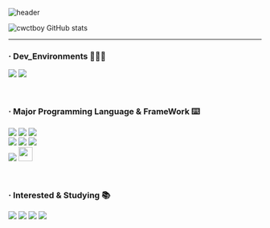 ![header](https://capsule-render.vercel.app/api?type=waving&color=0:ABCDEB,20:2DA2D7,100:00E248&height=300&section=header&text=CWCTBOY&fontSize=100&fontAlign=50&fontAlignY=38&animation=twinkling&desc=The%20Post%20CEO%20Aggregation)

![cwctboy GitHub stats](https://github-readme-stats.vercel.app/api?username=CWCTBOY&show_icons=true&theme=radical)
<hr/>
  <h3 align="left">· Dev_Environments 🧑🏻‍💻</h3>
<p align="left">
  <img src='https://img.shields.io/badge/apple%20silicon-333333?style=for-the-badge&logo=apple&logoColor=white'/>
      <img src='https://img.shields.io/badge/Visual_Studio_Code-0078D4?style=for-the-badge&logo=visual%20studio%20code&logoColor=white'/>
</p>
<br/>
  <h3 align="left">· Major Programming Language & FrameWork ⌨️</h3>
<p align="left">
<img src='https://img.shields.io/badge/TypeScript-007ACC?style=for-the-badge&logo=typescript&logoColor=white'/>
<img src='https://img.shields.io/badge/JavaScript-323330?style=for-the-badge&logo=javascript&logoColor=F7DF1E'/>
<img src="https://img.shields.io/badge/next.js-000000?style=for-the-badge&logo=nextdotjs&logoColor=white">
  <br/>
    <img src='https://img.shields.io/badge/React-20232A?style=for-the-badge&logo=react&logoColor=61DAFB'/>
    <img src='https://img.shields.io/badge/React_Router-CA4245?style=for-the-badge&logo=react-router&logoColor=white'/>
      <img src='https://img.shields.io/badge/Material%20UI-007FFF?style=for-the-badge&logo=mui&logoColor=white'/>
<br/>
<img src='https://img.shields.io/badge/styled--components-DB7093?style=for-the-badge&logo=styled-components&logoColor=white'/>
  <a href="https://twitter.com/intent/tweet?text=Emotion&url=https%3A%2F%2Femotion.sh%2Fdocs%2Fintroduction&hashtags=Emotion&original_referer=http%3A%2F%2Fgithub.com%2F&tw_p=tweetbutton" target="_blank">
  <img src="https://img.shields.io/badge/CSS--In--JS-Emotion-%20%23CC6699" height='28'/>
    </a>
</p>
<br/>
  <h3 align="left">· Interested & Studying 📚</h3>
  <p align="left">
    <img src='https://img.shields.io/badge/Python-14354C?style=for-the-badge&logo=python&logoColor=white'/>
     <img src='https://img.shields.io/badge/GIT-E44C30?style=for-the-badge&logo=git&logoColor=white'/>
    <img src='https://img.shields.io/badge/TensorFlow-FF6F00?style=for-the-badge&logo=tensorflow&logoColor=white'/>
    <img src='https://img.shields.io/badge/Redux-593D88?style=for-the-badge&logo=redux&logoColor=white'/>
</p>

